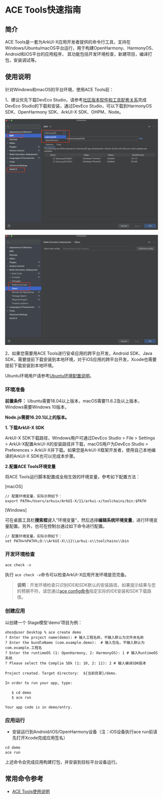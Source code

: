 # ACE Tools快速指南

## 简介

ACE Tools是一套为ArkUI-X应用开发者提供的命令行工具，支持在Windows/Ubuntu/macOS平台运行，用于构建OpenHarmony、HarmonyOS、Android和iOS平台的应用程序， 其功能包括开发环境检查，新建项目，编译打包，安装调试等。

## 使用说明

针对Windows和macOS的平台环境，使用ACE Tools前：

1、建议优先下载DevEco Studio，请参考[社区版本软件和工具配套关系](../../release-notes/ArkUI-X-v1.1.6-release.md#配套关系)完成DevEco Studio的下载和安装，通过DevEco Studio，可以下载到HarmonyOS SDK、OpenHarmony SDK、ArkUI-X SDK、OHPM、Node。

​![image](figures/SDK_setting.png)

​![image](figures/node_ohpm_setting.png)

2、如果您需要用ACE Tools进行安卓应用的跨平台开发，Android SDK、Java SDK，需要提前下载安装到本地环境，对于iOS应用的跨平台开发，Xcode也需要提前下载安装到本地环境。

Ubuntu环境用户请参考[Ubuntu环境配置说明](assets/how-to-configure-dev-environment-20240416103516-dml5y14.md)。

### 环境准备

**前置条件：**  Ubuntu需要18.04以上版本，macOS需要11.6.2及以上版本，Windows需要Windows 10版本，

**Node.js需要16.20.1以上的版本。**

**1. 下载ArkUI-X SDK**

ArkUI-X SDK下载路径，Windows用户可通过DevEco Studio > File > Settings > ArkUI-X配置ArkUI-X的安装路径并下载，macOS用户为DevEco Studio > Preferences > ArkUI-X并下载。如果您是ArkUI-X框架开发者，使用自己本地编译的ArkUI-X SDK也可以完成本步骤。

**2.配置ACE Tools环境变量**

将ACE Tools运行脚本配置成全局生效的环境变量，参考如下配置方法：

[macOS]

```shell
// 配置环境变量，实际示例如下：
export PATH=/Users/arkuix/ArkUI-X/11/arkui-x/toolchains/bin:$PATH
```

[Windows]

可在桌面工具栏**搜索框**键入"环境变量"，然后选择**编辑系统环境变量**，进行环境变量配置。另外，也可在控制台通过如下命令进行配置。

```shell
// 配置环境变量，实际示例如下：
set PATH=%PATH%;D:\\ArkUI-X\\11\\arkui-x\\toolchains\\bin
```

### 开发环境检查

```shell
ace check -v
```

执行 `ace check -v`​ 命令可以检查ArkUI-X应用开发环境是否完备。

> **说明**：开发环境检查只识别IDE和SDK默认的安装路径，如果提示结果与您的预期不符，请您通过[ace config命令](https://gitee.com/arkui-x/cli#ace-config)指定实际的IDE安装和SDK下载路径。

### 创建应用

以创建一个 Stage模型‘demo’项目为例：

```shell
ohos@user Desktop % ace create demo
? Enter the project name(demo): # 输入工程名称，不输入默认为文件夹名称
? Enter the bundleName (com.example.demo):  # 输入包名，不输入默认为com.example.工程名
? Enter the runtimeOS (1: OpenHarmony, 2: HarmonyOS): 1 # 输入RuntimeOS系统
? Please select the Complie SDk (1: 10, 2: 11): 2 # 输入编译SDK版本

Project created. Target directory:  ${当前目录}/demo.

In order to run your app, type:

   $ cd demo
   $ ace run

Your app code is in demo/entry.
```

### 应用运行

* 安装运行到Android/iOS/OpenHarmony设备（注：iOS设备执行ace run前请先打开Xcode完成应用签名）

```shell
cd demo
ace run
```

上述命令会完成应用构建打包，并安装到目标平台设备运行。

## 常用命令参考

- [ACE Tools使用说明](https://gitee.com/arkui-x/cli/blob/master/README.md)

‍
